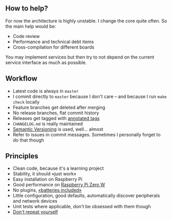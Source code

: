 ## How to help?

For now the architecture is highly unstable. I change the core quite often. So the main help would be:
- Code review
- Performance and technical debt items
- Cross-compilation for different boards

You may implement services but then try to not depend on the current service interface as much as possible.

## Workflow

- Latest code is always in `master`
- I commit directly to `master` because I don't care – and because I run `make check` locally
- Feature branches get deleted after merging
- No release branches, flat commit history
- Releases get tagged with [annotated tags](https://git-scm.com/book/en/v2/Git-Basics-Tagging)
- `CHANGELOG.md` is really maintained
- [Semantic Versioning](https://semver.org/) is used, well… almost
- Refer to issues in commit messages. Sometimes I personally forget to do that though

## Principles

- Clean code, because it's a learning project
- Stability, it should «just work»
- Easy installation on Raspberry Pi
- Good performance on [Raspberry Pi Zero W](https://www.raspberrypi.org/products/raspberry-pi-zero-w/)
- No plugins, [«batteries included»](https://en.wikipedia.org/wiki/Batteries_Included)
- Little configuration, good defaults, automatically discover peripherals and network devices
- Unit tests where applicable, don't be obsessed with them though
- [Don't repeat yourself](https://en.wikipedia.org/wiki/Don%27t_repeat_yourself)
